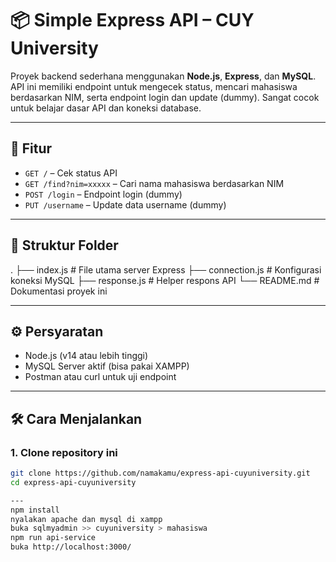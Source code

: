 # 📦 Simple Express API – CUY University

Proyek backend sederhana menggunakan **Node.js**, **Express**, dan **MySQL**. API ini memiliki endpoint untuk mengecek status, mencari mahasiswa berdasarkan NIM, serta endpoint login dan update (dummy). Sangat cocok untuk belajar dasar API dan koneksi database.

---

## 🚀 Fitur

- `GET /` – Cek status API
- `GET /find?nim=xxxxx` – Cari nama mahasiswa berdasarkan NIM
- `POST /login` – Endpoint login (dummy)
- `PUT /username` – Update data username (dummy)

---

## 📁 Struktur Folder

.
├── index.js # File utama server Express
├── connection.js # Konfigurasi koneksi MySQL
├── response.js # Helper respons API
└── README.md # Dokumentasi proyek ini

---

## ⚙️ Persyaratan

- Node.js (v14 atau lebih tinggi)
- MySQL Server aktif (bisa pakai XAMPP)
- Postman atau curl untuk uji endpoint

---

## 🛠️ Cara Menjalankan

### 1. Clone repository ini

```bash
git clone https://github.com/namakamu/express-api-cuyuniversity.git
cd express-api-cuyuniversity

---
npm install
nyalakan apache dan mysql di xampp
buka sqlmyadmin >> cuyuniversity > mahasiswa
npm run api-service
buka http://localhost:3000/
```

